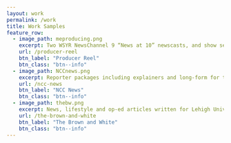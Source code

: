 ```yaml
---
layout: work
permalink: /work
title: Work Samples
feature_row:
  - image_path: meproducing.png
    excerpt: Two WSYR NewsChannel 9 “News at 10” newscasts, and show segments from NCC News.
    url: /producer-reel
    btn_label: "Producer Reel"
    btn_class: "btn--info"
  - image_path: NCCnews.png
    excerpt: Reporter packages including explainers and long-form for the Newhouse School’s in-house network, NCC News.
    url: /ncc-news
    btn_label: "NCC News"
    btn_class: "btn--info"
  - image_path: thebw.png
    excerpt: News, lifestyle and op-ed articles written for Lehigh University’s student newspaper, The Brown and White.
    url: /the-brown-and-white
    btn_label: "The Brown and White"
    btn_class: "btn--info"
---
```

